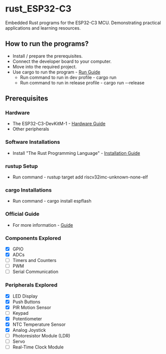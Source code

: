 # rust_ESP32-C3
Embedded Rust programs for the ESP32-C3 MCU. Demonstrating practical applications and learning resources. 

## How to run the programs?
- Install / prepare the prerequisites.
- Connect the developer board to your computer.
- Move into the required project.
- Use cargo to run the program - [Run Guide](https://doc.rust-lang.org/book/ch14-01-release-profiles.html)
    - Run command to run in dev profile - cargo run
    - Run command to run in release profile - cargo run --release

## Prerequisites

### Hardware
- The ESP32-C3-DevKitM-1 - [Hardware Guide](https://docs.espressif.com/projects/arduino-esp32/en/latest/boards/ESP32-C3-DevKitM-1.html)
- Other peripherals

### Software Installations
- Install "The Rust Programming Language" - [Installation Guide](https://rust-lang.github.io/rustup/installation/index.html)

### rustup Setup
- Run command - rustup target add riscv32imc-unknown-none-elf

### cargo Installations
- Run command - cargo install espflash

### Official Guide
- For more information - [Guide](https://docs.esp-rs.org/book/installation/index.html)

### Components Explored
- [x] GPIO
- [x] ADCs
- [ ] Timers and Counters
- [ ] PWM
- [ ] Serial Communication

### Peripherals Explored
- [x] LED Display
- [x] Push Buttons
- [x] PIR Motion Sensor
- [ ] Keypad
- [x] Potentiometer
- [x] NTC Temperature Sensor
- [x] Analog Joystick
- [ ] Photoresistor Module (LDR)
- [ ] Servo
- [ ] Real-Time Clock Module